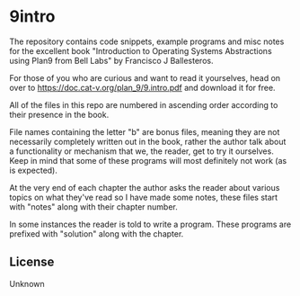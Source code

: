 # 9intro

The repository contains code snippets, example programs and misc notes
for the excellent book "Introduction to Operating Systems Abstractions
using Plan9 from Bell Labs" by Francisco J Ballesteros.

For those of you who are curious and want to read it yourselves, head
on over to https://doc.cat-v.org/plan_9/9.intro.pdf and download it for
free.


All of the files in this repo are numbered in ascending order
according to their presence in the book.

File names containing the letter "b" are bonus files, meaning they are
not necessarily completely written out in the book, rather the
author talk about a functionality or mechanism that we, the reader, get
to try it ourselves. Keep in mind that some of these programs will most
definitely not work (as is expected).

At the very end of each chapter the author asks the reader about
various topics on what they've read so I have made some notes, these
files start with "notes" along with their chapter number.

In some instances the reader is told to write a program.  These
programs are prefixed with "solution" along with the chapter.


## License
Unknown
